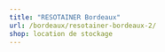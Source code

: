 ```yaml
---
title: "RESOTAINER Bordeaux"
url: /bordeaux/resotainer-bordeaux-2/
shop: location de stockage
---
```

